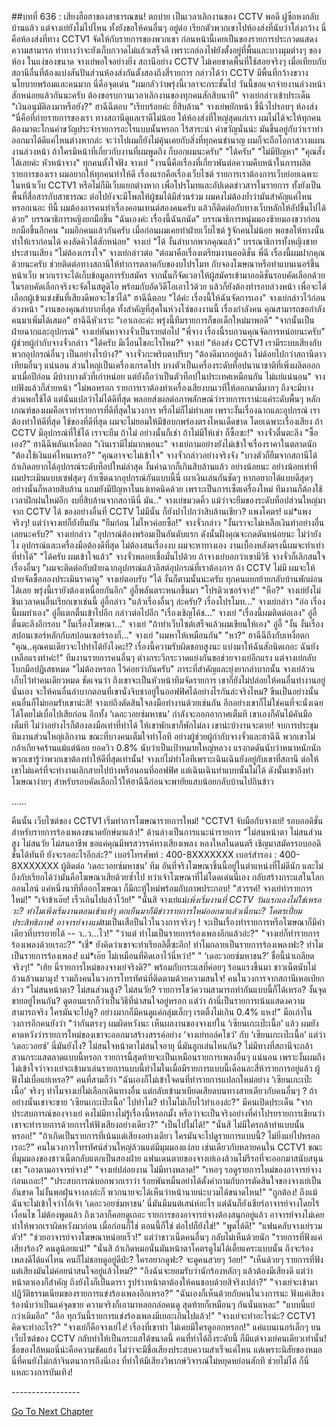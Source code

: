 ##บทที่ 636 : เสียงฮือฮาของสาธารณชน!
ตกบ่าย
เป็นเวลาเลิกงานของ CCTV พอดี
ฝูซือหงกลับบ้านแล้ว แต่จางเย่ยังไม่ไปไหน ทั้งยังขอให้คนอื่นๆ อยู่ต่อ เรียกตัวพวกเขาไปห้องส่งที่นับว่าโล่งกว้าง นี่คือห้องส่งที่ทาง CCTV1 จัดให้กับรายการของพวกเขา ก่อนหน้านี้เคยเป็นของรายการประกวดแสดงความสามารถ ท่าทางว่าจะยังเก็บกวาดไม่แล้วเสร็จดี เพราะกล่องไฟยังตั้งอยู่ที่พื้นและบางมุมต่างๆ ของห้อง ในแง่ของขนาด จางเย่พอใจอย่างยิ่ง สถานีอย่าง CCTV ไม่เคยขาดพื้นที่ใช้สอยจริงๆ เมื่อเทียบกับสถานีอื่นที่ต้องแบ่งสันปันส่วนห้องส่งกันตั้งสองถึงสี่รายการ กล่าวได้ว่า CCTV มีพื้นที่กว้างขวาง นโยบายพร้อมและคนมาก นี่คือจุดเด่น
"ผมกลัวว่าพรุ่งนี้เวลาจะกระชั้นไป วันนี้ขอแจกจ่ายงานล่วงหน้าสักหน่อยแล้วกันนะครับ ต้องขอรบกวนเวลาเลิกงานของทุกคนสักสิบนาที" จางเย่กล่าวเข้าประเด็น "เงินอนุมัติลงมาหรือยัง?"
ฮาฉีฉีตอบ "เรียบร้อยค่ะ ยี่สิบล้าน"
จางเย่พยักหน้า ชี้นิ้วไปรอบๆ ห้องส่ง "นี่คือที่ถ่ายรายการของเรา ทางสถานีดูแลเราดีไม่น้อย ให้ห้องส่งที่ใหญ่สุดแก่เรา ผมไม่ได้จะให้ทุกคนต้องมาตะโกนคำขวัญประจำรายการอะไรแบบนั้นหรอก ไร้สาระน่า คำขวัญนั่นน่ะ มันขึ้นอยู่กับว่าเราทำออกมาได้ดีแค่ไหนต่างหากล่ะ จะว่าไปผมก็ยังไม่คุ้นเคยกับสิ่งที่ทุกคนชำนาญ ผมก็จะถือโอกาสวางแผนงานล่วงหน้า ถ้าใครมีหน้าที่เกี่ยวกับงานที่ผมพูดถึง ก็บอกผมนะครับ"
"ได้ครับ"
"ไม่มีปัญหา"
"คุณสั่งได้เลยค่ะ หัวหน้าจาง"
ทุกคนตั้งใจฟัง
จางเย่ "งานนี้คือเรื่องที่เกี่ยวพันต่อความคืบหน้าในการผลิตรายการของเรา ผมอยากให้ทุกคนทำให้ดี เรื่องแรกคือเรื่องเว็บไซต์ รายการเราต้องการเว็บย่อยเฉพาะในหน้าเว็บ CCTV1 หรือไม่ก็มีเว็บแยกต่างหาก เพื่อโปรโมทและอัปเดตข่าวสารในรายการ ทั้งยังเป็นพื้นที่สื่อสารกับสาธารณะ ต่อไปยังจะมีโพลให้ผู้ชมได้มีส่วนร่วม ผมคงไม่ต้องย้ำว่ามันสำคัญแค่ไหนหรอกเนอะ ทีนี้ ผมต้องการคนทำเรื่องคอนเทนต์สองคนครับ แล้วก็ติดต่อกับทางเว็บหลักให้อัปขึ้นไปได้ด้วย"
บรรณาธิการหญิงยกมือขึ้น "ฉันเองค่ะ เรื่องนี้ฉันถนัด"
บรรณาธิการหนุ่มมองซ้ายมองขวาก่อนยกมือขึ้นอีกคน "ผมอีกคนแล้วกันครับ เมื่อก่อนผมเคยทำฝ่ายเว็บไซต์ รู้จักคนไม่น้อย พอขอให้ทางนั้นทำให้เราก่อนได้ คงลัดคิวได้สักหน่อย"
จางเย่ "ได้ งั้นลำบากพวกคุณแล้ว"
บรรณาธิการทั้งหญิงชายประสานเสียง "ไม่ต้องเกรงใจ"
จางเย่กล่าวต่อ "ต่อมาคือเรื่องเตรียมงานออดิชั่น พี่ฉี เรื่องนี้ผมฝากคุณด้วยนะครับ ช่วยติดต่อทางสถานีให้ทำการตลาดกับของบโปรโมท กับจองโฆษณาหรือทำแบนเนอร์ขึ้นหน้าเว็บ พวกเราจะได้เก็บข้อมูลการรับสมัคร จากนั้นก็จัดเวลาให้ผู้สมัครเข้ามาออดิชั่นรอบคัดเลือกด้วย ในรอบคัดเลือกจริงจะจัดในสตูดิโอ พร้อมกับอัดวิดีโอเอาไว้ด้วย แล้วก็ยังต้องทำรอบล่วงหน้า เพื่อจะได้เลือกผู้เข้าแข่งขันที่เสียงดีพอจะโชว์ได้"
ฮาฉีฉีตอบ "ได้ค่ะ เรื่องนี้ให้ฉันจัดการเอง"
จางเย่กล่าวไว้ก่อนล่วงหน้า "งานของคุณลำบากที่สุด ทั้งสำคัญที่สุดในห่วงโซ่ของงานนี้ เรื่องกำลังคน คุณสามารถขอกำลังคนมาเพิ่มได้เสมอ"
ฮาฉีฉีหัวเราะ "เอาเถอะค่ะ พรุ่งนี้ทีมรายการก็ขอเด็กใหม่มาพอดี"
"จากนั้นเป็นฝ่ายฉากและอุปกรณ์" จางเย่หันหาจางจั่วเป็นรายต่อไป "พี่จาง เรื่องนี้รบกวนคุณจัดการหน่อยนะครับ"
ผู้ช่วยผู้กำกับจางจั่วกล่าว "ได้ครับ มีเงื่อนไขอะไรไหม?"
จางเย่ "ห้องส่ง CCTV1 เรามีระบบเสียงกับพวกอุปกรณ์อื่นๆ เป็นอย่างไรบ้าง?"
จางจั่วกะพริบตาปริบๆ "ต้องดีมากอยู่แล้ว ไม่ด้อยไปกว่าสถานีดาวเทียมอื่นๆ แน่นอน ส่วนใหญ่เป็นเครื่องเกรดโปร บางตัวเป็นเครื่องระดับท็อปนานาชาติที่เพิ่งผลิตออกมาเมื่อปีก่อน มีบ้างบางตัวที่เก่าหน่อย แต่ยังถือว่าเป็นตัวท็อปในประเทศเหมือนกัน ไม่แย่แน่นอน"
จางเย่ฟังแล้วก็ส่ายหน้า "ไม่พอหรอก รายการเราต้องทำเครื่องเสียงบนเวทีให้ออกมาดีมากๆ ถึงจะมีบางส่วนพอใช้ได้ แต่นั่นแปลว่าไม่ได้ดีที่สุด พลอยส่งผลต่อภาพลักษณ์ว่ารายการเราน่ะแค่ระดับพื้นๆ หลักเกณฑ์ของผมคือเราทำรายการที่ดีที่สุดในวงการ หรือไม่ก็ไม่ทำเลย เพราะงั้นเรื่องฉากและอุปกรณ์ เราต้องทำให้ดีที่สุด ใช้ของที่ดีที่สุด ผมจะไม่ยอมให้มีข้อบกพร่องตรงไหนเด็ดขาด โดยเฉพาะเรื่องเสียง ถ้า CCTV มีอุปกรณ์ที่ใช้ได้ เราจะยืม ถ้าไม่ อย่างนั้นก็เช่า ถ้าไม่มีให้เช่า ก็ซื้อซะ!"
จางจั่วตื่นตะลึง "ซื้อเอง?"
ฮาฉีฉีพลันเหงื่อตก "เงินเรามีไม่มากพอนะ"
จางเย่ถามอย่างยังไม่เข้าใจเรื่องราคาในตลาดนัก "ต้องใช้เงินแค่ไหนเหรอ?"
"คุณอาจจะไม่เข้าใจ" จางจั่วกล่าวอย่างจริงจัง "บางตัวก็ยืมจากสถานีได้ ถ้าเกิดอยากได้อุปกรณ์ระดับท็อปใหม่ล่าสุด งั้นค่าฉากก็เกินสิบล้านแล้ว อย่างน้อยนะ อย่างน้อยเท่าที่ผมประเมินแบบเซฟสุดๆ ถ้าเซ็ตฉากอุปกรณ์กันแบบนี้นี่ เผาเงินเล่นกันชัดๆ หากอยากได้แบบดีสุดๆ อย่างนั้นก็หลายสิบล้าน แถมยังมีปัญหาในแง่เทคนิคด้วย เพราะเป็นการเซ็ตเครื่องใหม่ ทีมงานก็ต้องใช้เวลาฝึกฝนใหม่อีก งบยี่สิบล้านจากสถานีนี่ มัน.."
จางเย่ขมวดคิ้ว แม้ว่าจะยืมของระดับท็อปส่วนใหญ่มาจาก CCTV ได้ ของอย่างอื่นที่ CCTV ไม่มีนั้น ก็ยังปาไปกว่าสิบล้านเชียว?
แพงโคตร!
แม่*แพงจริงๆ!
แต่ว่าจางเย่ก็ยังยืนยัน "ยืมก่อน ไม่ไหวค่อยซื้อ!"
จางจั่วกล่าว "งั้นเราจะไม่เหลือเงินทำอย่างอื่นเลยนะครับ?"
จางเย่กล่าว "อุปกรณ์ต้องพร้อมเป็นอันดับแรก ดังนั้นฝั่งคุณจะกดดันหน่อยนะ ไม่ว่ายังไง อุปกรณ์และเครื่องมือต้องดีที่สุด ไม่ต้องสนเรื่องงบ ผมจะหาทางเอง งานเบื้องหลังตรงนี้ผมจะทำเท่าที่ทำได้"
"ได้ครับ ผมเข้าใจแล้ว" จางจั่วพลอยเชื่อมั่นไปด้วย ถ้าจางเย่บอกว่าเขามีวิธี จางจั่วก็เลิกสนใจเรื่องอื่นๆ "ผมจะติดต่อกับฝ่ายฉากอุปกรณ์แล้วลิสต์อุปกรณ์ที่เราต้องการ ถ้า CCTV ไม่มี ผมจะให้ฝ่ายจัดซื้อลองประเมินราคาดู"
จางเย่ตอบรับ "ได้ งั้นก็ตามนั้นนะครับ ทุกคนแยกย้ายกลับบ้านพักผ่อนได้เลย พรุ่งนี้เรายังต้องเหนื่อยกันอีก"
อู่อี้พลันตระหนกขึ้นมา "โปรดิวเซอร์จาง!"
"หือ?" จางเย่ยังไม่ชินเวลาคนอื่นเรียกเขาเช่นนี้
อู่อี้กล่าว "แล้วเรื่องอื่นๆ ล่ะครับ? เรื่องโปรโมท..."
จางเย่กล่าว "อ่อ เรื่องนี้ผมทำเอง"
อู่อี้แตกตื่นเข้าไปอีก กล่าวต่อไปอีก "เรื่องเชิญโค้ช..."
จางเย่ "เรื่องนี้ผมติดต่อเอง"
อู่อี้ตื่นตะลึงอีกรอบ "งั้นเรื่องโฆษณา..."
จางเย่ "ถ้าทำเว็บไซต์เสร็จแล้วผมเขียนให้เอง"
อู่อี้ "งั้น งั้นเรื่องสปอนเซอร์หลักกับสปอนเซอร์รองก็..."
จางเย่ "ผมหาให้เหมือนกัน"
"หา?" ฮาฉีฉีถึงกับเหงื่อตก "คุณ..คุณคนเดียวจะไปทำได้ยังไงคะ!? เรื่องนี้ความรับผิดชอบสูงนะ แบ่งมาให้ฉันสักนิดเถอะ ฉันยังเหลือแรงทำค่ะ!"
ทีมงานรายการคนอื่นๆ ต่างกระวีกระวาดแย่งกันขอช่วยจางเย่อีกแรง
แต่จางเย่กลับโบกมือปฏิเสธหมด "ไม่ต้องหรอก ไว้ค่อยว่ากันครับ"
ภาระที่สำคัญและยุ่งยากลำบากนั้น จางเย่ล้วนเก็บไว้ทำคนเดียวหมด ชัดเจนว่า ถึงเขาจะเป็นหัวหน้าทีมจัดรายการ เขาก็ยังไม่ปล่อยให้คนอื่นทำงานอยู่นั่นเอง จะให้คนอื่นลำบากตอนที่เขานั่งจิบชาอยู่ในออฟฟิศได้อย่างไรกันล่ะจริงไหม? ขืนเป็นอย่างนั้นคนอื่นก็ไม่ยอมรับเขาน่ะสิ! จางเย่ถึงตัดสินใจลงมือทำงานด้วยเช่นกัน อีกอย่างเขาก็ไม่ใช่คนที่จะนั่งเฉยได้โดยไม่เบื่อไปเสียก่อน อีกทั้ง
‘เดอะวอยซ์มหาชน’ กำลังจะออกอากาศเต็มที เขาเองก็คันไม้คันมือเต็มที ไม่ว่าอย่างไรก็ต้องลงมือเท่าที่ทำได้ ให้เขาพักเขาก็พักไม่ลง เขาน่ะบ้างานจะตาย!
จบการประชุม
ทีมงานส่วนใหญ่เลิกงาน ขณะที่บางคนเต็มใจทำโอที อย่างผู้ช่วยผู้กำกับจางจั่วและฮาฉีฉี พวกเขาไม่กล้าเกียจคร้านแม้แต่น้อย ยอดวิว 0.8% นับว่าเป็นเป้าหมายใหญ่หลวง แรงกดดันนับว่าหนาหนักนัก พวกเขารู้ว่าพวกเขาต้องทำให้ดีที่สุดเท่านั้น!
จางเย่ไม่ทำโอทีเพราะเฉินเฉินยังอยู่กับเขาที่สถานี ต่อให้เขาไม่แคร์ที่จะทำงานเลิกสายไปบ้างหรือนอนที่ออฟฟิศ แต่เฉินเฉินทำแบบนั้นไม่ได้ ดังนั้นเขาถึงทำโฆษณาง่ายๆ สำหรับรอบคัดเลือกไว้ให้ฮาฉีฉีก่อนจะพายัยแสบน้อยกลับบ้านไปกินข้าว




……




คืนนั้น
เว็บไซต์ของ CCTV1 เริ่มทำการโฆษณารายการใหม่!
"CCTV1 จับมือกับจางเย่! รอบออดิชั่นสำหรับรายการร้องเพลงขนาดยักษ์มาแล้ว!"
ด้านล่างเป็นการแนะนำรายการ "ไม่สนหน้าตา ไม่สนส่วนสูง ไม่สนวัย ไม่สนอาชีพ ขอแค่คุณมีพรสวรรค์ทางเสียงเพลง หลงใหลในดนตรี เชิญมาสมัครรอบออดิชั่นได้ทันที ยังจะรออะไรอีกล่ะ?"
เบอร์โทรศัพท์ : 400-8XXXXXXX
เบอร์สำรอง : 400-8XXXXXXX
ผู้ติดต่อ ‘เดอะวอยซ์มหาชน’ ทีม
อันที่จริงโฆษณาชิ้นนี้อยู่ในตำแหน่งที่ไม่ดีนัก และไม่ถึงกับเรียกได้ว่ามันคือโฆษณาเสียด้วยซ้ำไป ทว่าเจ้าโฆษณาที่ไม่โดดเด่นนี่เอง กลับสร้างกระแสในโลกออนไลน์ แค่หนึ่งนาทีที่ออกโฆษณา ก็มีกะทู้ใหม่พร้อมกับภาพประกอบ!
"สวรรค์! จางเย่ทำรายการใหม่!"
"เจ้าข้าเอ๊ย! เร็วเกินไปแล้วโว้ย!"
"นั่นสิ จางเย่แม่*เพิ่งเริ่มงานที่ CCTV วันแรกเองไม่ใช่เหรอวะ? ทำไมเพิ่งเริ่มงานตอนเช้าแท้ๆ ตกเย็นมาก็มีข่าวรายการใหม่ออกมาแล้วเนี่ยนะ? โคตรเปี่ยมประสิทธิภาพ! อาจารย์จางแม่*สมเป็นเสือปืนไวในวงการจริงๆ ! จะเป็นเรื่องทำรายการหรือโฆษณาก็มีคำเดียวที่บรรยายได้ -- ว..ว...ไว!"
"ว่าแต่ ทำไมเป็นรายการร้องเพลงอีกแล้วอ่ะ?"
"จางเย่ก็ทำรายการร้องเพลงด้วยเรอะ?"
"เชี่* ยังคิดว่าเขาจะทำเรียลลิตี้ซะอีก! ทำไมกลายเป็นรายการร้องเพลงฟะ? ทำไมเป็นรายการร้องเพลง! แม่*เอ๊ย ไม่เหมือนที่คิดเอาไว้นี่หว่า!"
" ‘เดอะวอยซ์มหาชน?’ ชื่อนี้น่าเกลียดจริงๆ!"
"เฮ้ย นี่รายการใหม่ของจางเย่จริงดิ?"
พร้อมกับกระแสที่ค่อยๆ ร้อนแรงขึ้นมา ชาวเน็ตนับไม่ถ้วนล้วนมามุง!
รวมถึงคนในวงการโทรทัศน์ที่ติดตามด้วยความสนใจ!
คนในวงการจากสถานีเหอเป่ยกล่าว "ไม่สนหน้าตา? ไม่สนส่วนสูง? ไม่สนวัย? รายการโชว์ความสามารถทำกันแบบนี้ก็ได้เหรอ? งั้นจุดขายอยู่ไหนกัน? ดูตอนแรกก็ว่าเป็นวิธีที่น่าสนใจอยู่หรอก แต่ว่า ถ้านี่เป็นรายการเน้นแสดงความสามารถจริง ใครมันจะไปดู? อย่างมากก็มีคนดูแค่กลุ่มเล็กๆ เรตติ้งไม่เกิน 0.4% แหง!"
มือเก่าในวงการอีกคนยังว่า "ว่ากันตรงๆ ผมผิดหวังนะ เห็นผลงานของจางเย่ใน ‘เซียนเกะเป๊ะเนื้อ’ แล้ว ผมยังคาดหวังว่ารายการใหม่ของเขาจะออกมาสร้างสรรค์อย่าง ‘จางเย่ทอล์คโชว์’ กับ ‘เซียนเกะเป๊ะเนื้อ’ แต่ว่า ‘เดอะวอยซ์’ นี่มันยังไง? ไม่สนใจหน้าตาไม่สนใจอายุ นี่มันลูกเล่นไหนกัน? ไม่มีทางที่สถานีจะกล้าสวนกระแสตลาดแบบนี้หรอก รายการนี้สุดท้ายจะเป็นเหมือนรายการเพลงอื่นๆ แน่นอน เพราะงั้นผมถึงไม่เข้าใจว่าจางเย่จะเข้ามาเล่นรายการแบบนี้ทำไมในเมื่อมีรายการแบบนี้เดือนละสี่ห้ารายการอยู่แล้ว ผู้ฟังไม่เบื่อแย่เหรอ?"
คนที่สามก็ว่า "ฉันเองก็ไม่เข้าใจคนที่ทำรายการแปลกใหม่อย่าง ‘เซียนเกะเป๊ะเนื้อ’ จริงๆ ทำไมจางเย่ไม่เลือกเดินทางอื่น แต่กลับเข้ามาเบียดเสียดบนทางสายเดียวกับคนอื่นๆ ? ถ้าอย่างนั้นเขาจะขาย ‘เซียนเกะเป๊ะเนื้อ’ ไปทำไม? ทำไมไม่เก็บไว้ทำเองล่ะ?"
มีคนเปิดประเด็น "จากประสบการณ์ของจางเย่ คงไม่มีทางไม่รู้เรื่องนี้หรอกมั้ง หรือว่าจะเป็นจริงอย่างที่คำโปรยรายการเขียนว่าเขาจะทำรายการด้วยการให้ฟังเสียงอย่างเดียว?"
"เป็นไปไม่ได้!"
"นั่นสิ ไม่มีใครกล้าทำแบบนั้นหรอก!"
"ถ้าเกิดเป็นรายการที่เน้นแต่เสียงอย่างเดียว ใครมันจะไปดูรายการแบบนี้? ไม่ยิ่งแย่ไปหรอกเรอะ?"
คนในวงการโทรทัศน์ส่วนใหญ่ล้วนแต่มีมุมมองแง่ลบ เช่นเดียวกับหลายคนใน CCTV1
ขณะที่มุมมองของชาวเน็ตกลับแตกเป็นสองฝ่าย แฟนเดนตายของจางเย่เองล้วนไม่รีรอที่จะออกมาสนับสนุนเขา
"เอาตามอาจารย์จาง!"
"จางเย่ปล่อยงาน ไม่มีทางพลาด!"
"เหอๆ รอดูรายการใหม่ของอาจารย์จางก่อนเถอะ!"
"ประสบการณ์บอกพวกเราว่า ร้อยพันหมื่นอย่าได้ตั้งคำถามกับการตัดสินใจของจางเย่เป็นอันขาด ไม่งั้นพอฝุ่นจางลงล่ะก็ พวกนายจะได้เห็นว่าหน้านายน่ะบวมได้ขนาดไหน!"
"ถูกต้อง! ถึงแม้ฉันจะไม่เข้าใจว่าไอ้เจ้า ‘เดอะวอยซ์มหาชน’ นี่มันมีมนต์เสน่ห์อะไร แต่ฉันก็ยังเชียร์อาจารย์จางโดยไร้เงื่อนไข ไม่ต้องพูดแล้ว ถึงเวลาก็คอยดูเถอะ รายการของอาจารย์จางต้องสนุกอยู่แล้ว อาจารย์จางไม่เคยทำให้พวกเราผิดหวังมาก่อน เมื่อก่อนก็ใช่ ตอนนี้ก็ใช่ ต่อไปก็ยังใช่!"
"พูดได้ดี!"
"แฟนคลับจางเย่รวมตัว!"
"ช่วยอาจารย์จางโฆษณาหน่อยเร็ว!"
แต่ว่าชาวเน็ตคนอื่นๆ กลับไม่เห็นด้วยนัก
"รายการที่ฟังแค่เสียงร้อง? คนดูน้อยแน่!"
"นั่นสิ ถ้าเกิดหมอนั่นมันหน้าตาโคตรดูไม่ได้เตี้ยแคระแบบนั้น ถึงจะร้องเพลงดีได้แค่ไหน คนก็ไม่ชอบดูอยู่ดีป่ะ? ใครอยากดูฟะ? จะดูคนสวยๆ ว้อย!"
"เห็นด้วยๆ รายการที่ฟังแต่เสียงมันไม่ค่อยน่าสนใจอยู่แล้วไหม?"
"ถึงฉันจะยอมรับว่านักร้องหลักๆ แล้วต้องมีเสียงดี แต่ว่าหน้าตาเองก็สำคัญ ถึงยังไงก็เป็นดารา รูปร่างหน้าตาต้องให้คนชอบด้วยสิจริงเปล่า?"
"จางเย่จะเข้ามาปฏิวัติธรรมเนียมของรายการแข่งร้องเพลงอีกเหรอ?"
"ฉันเองก็เห็นด้วยกับคนในวงการนะ ฟังแค่เสียงร้องนับว่าเป็นแค่จุดขาย ความจริงก็เอามาหลอกล่อคนดู สุดท้ายก็เหมือนๆ กันนั่นแหละ"
"แบบนี้แย่กว่าเดิมอีก"
"อือ ทุกวันนี้รายการแข่งร้องเพลงมีเยอะเกินไปแล้ว!"
"จางเย่จะทำอะไรน่ะ? CCTV1 คิดจะทำอะไร?"
"จางเย่ก็คือจางเย่ไง! เรื่องที่เขาทำ ไม่เคยมีใครดูออกหรอก!"
แค่แบนเนอร์เล็กๆ บนเว็บไซต์ของ CCTV กลับทำให้เป็นกระแสได้ขนาดนี้ คนที่ทำได้ถึงระดับนี้ ก็มีแต่จางเย่คนเดียวเท่านั้น! ชื่อของไอ้หมอนี่น่ะคือความขัดแย้ง ไม่ว่าจะมีชื่อเสียงประสบความสำเร็จแค่ไหน แต่เพราะนิสัยของหมอนี่ที่คนยังไม่กล้าจินตนาการถึงนี่เอง ที่ทำให้มีเสียงวิพากษ์วิจารณ์ไม่หยุดหย่อนสักที ช่วยไม่ได้ ก็นี่แหละวงการบันเทิง!




*-*-*-*-*-*-*-*-*-*-*-*-*-*-*-*-*-*








[Go To Next Chapter]( ./37.md)